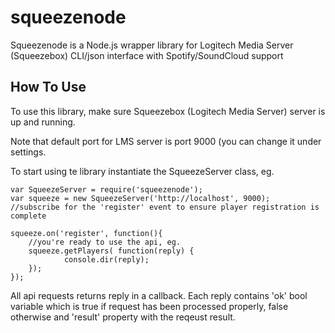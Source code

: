 squeezenode
===========

Squeezenode is a Node.js wrapper library for Logitech Media Server (Squeezebox) CLI/json interface with Spotify/SoundCloud support


How To Use
----------

To use this library, make sure Squeezebox (Logitech Media Server) server is up and running.

Note that default port for LMS server is port 9000 (you can change it under settings.

To start using te library instantiate the SqueezeServer class, eg.

    var SqueezeServer = require('squeezenode');
    var squeeze = new SqueezeServer('http://localhost', 9000);
    //subscribe for the 'register' event to ensure player registration is complete

    squeeze.on('register', function(){
        //you're ready to use the api, eg.
        squeeze.getPlayers( function(reply) {
                console.dir(reply);
        });
    });

All api requests returns reply in a callback. Each reply contains 'ok' bool variable which is true if request
has been processed properly, false otherwise and 'result' property with the reqeust result.


